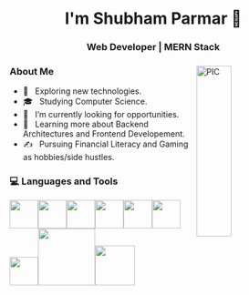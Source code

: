 <h1 align="center">I'm Shubham Parmar 👋 </h1>
<h3 align="center"> Web Developer | MERN Stack </h3>
<div>
  <img width="35%" align="right" alt="PIC" height="300px" src="https://github-readme-stats.vercel.app/api?username=shubhamparmar8&theme=buefy&show_icons=true" />
<div align="left"> 
  <h3> About Me </h3>

  - 🤔 &nbsp; Exploring new technologies.
  - 🎓 &nbsp; Studying Computer Science.
  - 💼 &nbsp; I’m currently looking for opportunities.
  - 🌱 &nbsp; Learning more about Backend Architectures and Frontend Developement.
  - ✍️ &nbsp; Pursuing Financial Literacy and Gaming as hobbies/side hustles.  
</div> 
</div>

<div>
  <h3> 💻 Languages and Tools </h3>
  <p>
   <img src="https://media.giphy.com/media/3rCcV6sC1o2GY/giphy.gif" width="50"><img src="https://media3.giphy.com/media/ln7z2eWriiQAllfVcn/200w.webp" width="50"><img src="https://i.giphy.com/media/LMt9638dO8dftAjtco/200.webp"   width="50"><img src="https://i.giphy.com/media/eNAsjO55tPbgaor7ma/200w.webp" width="50"><img src="https://i.giphy.com/media/IdyAQJVN2kVPNUrojM/200.webp" width="50"><img src="https://media3.giphy.com/media/kdFc8fubgS31b8DsVu/giphy.webp" width="50"><img src="https://media.giphy.com/media/SU2ic3wTfuC6JhD1lA/giphy.gif" width="50"><img src="https://media.giphy.com/media/kH1DBkPNyZPOk0BxrM/giphy.gif" width="100"><img src="https://media.giphy.com/media/SsCYf6DRFJrOpP0IoM/giphy.gif" width="70">
  <p>
</div> 
